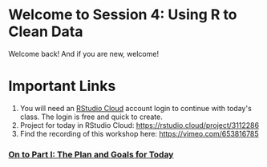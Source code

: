 # Welcome to Session 4: Using R to Clean Data

Welcome back! And if you are new, welcome! 

# Important Links

1. You will need an [RStudio Cloud](https://rstudio.cloud/) account login to continue with today's class. The login is free and quick to create. 
2. Project for today in RStudio Cloud: https://rstudio.cloud/project/3112286
3. Find the recording of this workshop here: https://vimeo.com/653816785

### [On to Part I: The Plan and Goals for Today](https://github.com/DAACS-Research-Consortium/DAACS-Open-Academy/blob/main/FSS2021/Workshop4/Part_I.md)

